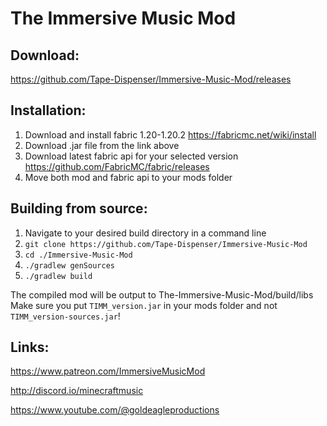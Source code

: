 # The Immersive Music Mod

## Download: 
https://github.com/Tape-Dispenser/Immersive-Music-Mod/releases

## Installation:
  1. Download and install fabric 1.20-1.20.2 https://fabricmc.net/wiki/install
  2. Download .jar file from the link above
  3. Download latest fabric api for your selected version https://github.com/FabricMC/fabric/releases
  4. Move both mod and fabric api to your mods folder

## Building from source:
  1. Navigate to your desired build directory in a command line
  2. `git clone https://github.com/Tape-Dispenser/Immersive-Music-Mod`
  3. `cd ./Immersive-Music-Mod`
  4. `./gradlew genSources`
  5. `./gradlew build`

  The compiled mod will be output to The-Immersive-Music-Mod/build/libs
  Make sure you put `TIMM_version.jar` in your mods folder and not `TIMM_version-sources.jar`!

## Links:
https://www.patreon.com/ImmersiveMusicMod

http://discord.io/minecraftmusic

https://www.youtube.com/@goldeagleproductions
